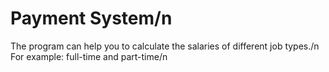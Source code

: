 # Payment System/n
The program can help you to calculate the salaries of different job types./n
For example: full-time and part-time/n
